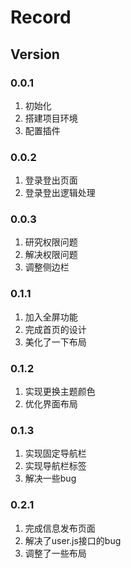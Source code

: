 # Record 

## Version

### 0.0.1

1. 初始化
2. 搭建项目环境
3. 配置插件

### 0.0.2

1. 登录登出页面
2. 登录登出逻辑处理

### 0.0.3

1. 研究权限问题
2. 解决权限问题
3. 调整侧边栏

### 0.1.1

1. 加入全屏功能
2. 完成首页的设计
3. 美化了一下布局

### 0.1.2

1. 实现更换主题颜色
2. 优化界面布局

### 0.1.3

1. 实现固定导航栏
2. 实现导航栏标签
3. 解决一些bug

### 0.2.1

1. 完成信息发布页面
2. 解决了user.js接口的bug
3. 调整了一些布局
